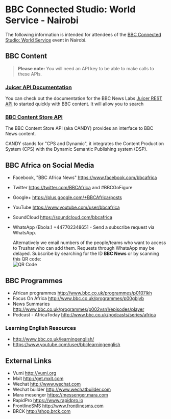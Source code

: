 # BBC Connected Studio: World Service - Nairobi

The following information is intended for attendees of the [BBC Connected Studio: World Service](http://www.bbc.co.uk/corporate2/connectedstudio/events) event in Nairobi.

## BBC Content

> **Please note:** You will need an API key to be able to make calls to these APIs.

### [Juicer API Documentation](Juicer.html)

You can check out the documentation for the BBC News Labs [Juicer REST API](Juicer.html) to started quickly with BBC content. It will allow you to search 

### [BBC Content Store API](CANDY.html) 

The BBC Content Store API (aka CANDY) provides an interface to BBC News content.

CANDY stands for "CPS and Dynamic", it integrates the Content Production System (CPS) with the Dynamic Semantic Publishing system (DSP).

## BBC Africa on Social Media

* Facebook, "BBC Africa News" https://www.facebook.com/bbcafrica
* Twitter https://twitter.com/BBCAfrica  and #BBCGoFigure
* Google+ https://plus.google.com/+BBCAfrica/posts 
* YouTube https://www.youtube.com/user/bbcafrica 
* SoundCloud https://soundcloud.com/bbcafrica 
* WhatsApp (Ebola:) +447702348651 - Send a subscribe request via WhatsApp.

     Alternatively we email numbers of the people/teams who want to access to Trushar who can add them. Requests through WhatsApp may be delayed. Subscribe by searching for the ID **BBC News** or by scanning this QR code:
     <br>
     ![QR Code ](http://qr-official.line.me/sid/L/bbcnews.png)


## BBC Programmes

* African programmes http://www.bbc.co.uk/programmes/p0107lkh 
* Focus On Africa http://www.bbc.co.uk/programmes/p00gbjvb 
* News Summaries http://www.bbc.co.uk/programmes/p002vsn1/episodes/player 
* Podcast - AfricaToday http://www.bbc.co.uk/podcasts/series/africa 

### Learning English Resources

* http://www.bbc.co.uk/learningenglish/ 
* https://www.youtube.com/user/bbclearningenglish 

## External Links

* Vumi http://vumi.org
* Mxit http://get.mxit.com
* Wechat http://www.wechat.com
* Wechat builder http://www.wechatbuilder.com
* Mara mesenger https://messenger.mara.com
* RapidPro https://www.rapidpro.io
* FrontlineSMS http://www.frontlinesms.com
* BRCK http://shop.brck.com

